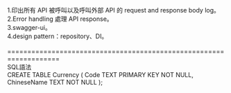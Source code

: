 1.印出所有 API 被呼叫以及呼叫外部 API 的 request and response body log。<br>
2.Error handling 處理 API response。<br>
3.swagger-ui。<br>
4.design pattern：repository、DI。<br>
<br>
===================================================================<br>
SQL語法<br>
CREATE TABLE Currency (
    Code TEXT PRIMARY KEY NOT NULL,
    ChineseName TEXT NOT NULL
);
